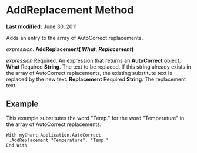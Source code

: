 
# AddReplacement Method

 **Last modified:** June 30, 2011

Adds an entry to the array of AutoCorrect replacements.

 _expression_. **AddReplacement( _What_**,  **_Replacement_)**

 _expression_ Required. An expression that returns an **AutoCorrect** object.
 **What** Required **String**. The text to be replaced. If this string already exists in the array of AutoCorrect replacements, the existing substitute text is replaced by the new text.
 **Replacement** Required **String**. The replacement text.

## Example

This example substitutes the word "Temp." for the word "Temperature" in the array of AutoCorrect replacements.


```
With myChart.Application.AutoCorrect 
 .AddReplacement "Temperature", "Temp." 
End With
```

